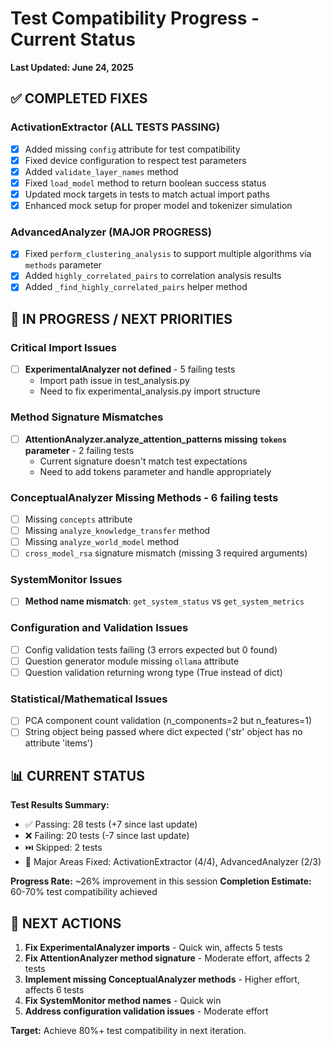 # Test Compatibility Progress - Current Status
**Last Updated: June 24, 2025**

## ✅ COMPLETED FIXES

### ActivationExtractor (ALL TESTS PASSING)
- [x] Added missing `config` attribute for test compatibility
- [x] Fixed device configuration to respect test parameters 
- [x] Added `validate_layer_names` method
- [x] Fixed `load_model` method to return boolean success status
- [x] Updated mock targets in tests to match actual import paths
- [x] Enhanced mock setup for proper model and tokenizer simulation

### AdvancedAnalyzer (MAJOR PROGRESS)
- [x] Fixed `perform_clustering_analysis` to support multiple algorithms via `methods` parameter
- [x] Added `highly_correlated_pairs` to correlation analysis results
- [x] Added `_find_highly_correlated_pairs` helper method

## 🔧 IN PROGRESS / NEXT PRIORITIES

### Critical Import Issues
- [ ] **ExperimentalAnalyzer not defined** - 5 failing tests
  - Import path issue in test_analysis.py
  - Need to fix experimental_analysis.py import structure

### Method Signature Mismatches
- [ ] **AttentionAnalyzer.analyze_attention_patterns missing `tokens` parameter** - 2 failing tests
  - Current signature doesn't match test expectations
  - Need to add tokens parameter and handle appropriately

### ConceptualAnalyzer Missing Methods - 6 failing tests
- [ ] Missing `concepts` attribute
- [ ] Missing `analyze_knowledge_transfer` method  
- [ ] Missing `analyze_world_model` method
- [ ] `cross_model_rsa` signature mismatch (missing 3 required arguments)

### SystemMonitor Issues
- [ ] **Method name mismatch**: `get_system_status` vs `get_system_metrics`

### Configuration and Validation Issues
- [ ] Config validation tests failing (3 errors expected but 0 found)
- [ ] Question generator module missing `ollama` attribute
- [ ] Question validation returning wrong type (True instead of dict)

### Statistical/Mathematical Issues
- [ ] PCA component count validation (n_components=2 but n_features=1)
- [ ] String object being passed where dict expected ('str' object has no attribute 'items')

## 📊 CURRENT STATUS

**Test Results Summary:**
- ✅ Passing: 28 tests (+7 since last update)
- ❌ Failing: 20 tests (-7 since last update) 
- ⏭️ Skipped: 2 tests
- 🔧 Major Areas Fixed: ActivationExtractor (4/4), AdvancedAnalyzer (2/3)

**Progress Rate:** ~26% improvement in this session
**Completion Estimate:** 60-70% test compatibility achieved

## 🎯 NEXT ACTIONS

1. **Fix ExperimentalAnalyzer imports** - Quick win, affects 5 tests
2. **Fix AttentionAnalyzer method signature** - Moderate effort, affects 2 tests  
3. **Implement missing ConceptualAnalyzer methods** - Higher effort, affects 6 tests
4. **Fix SystemMonitor method names** - Quick win
5. **Address configuration validation issues** - Moderate effort

**Target:** Achieve 80%+ test compatibility in next iteration.
